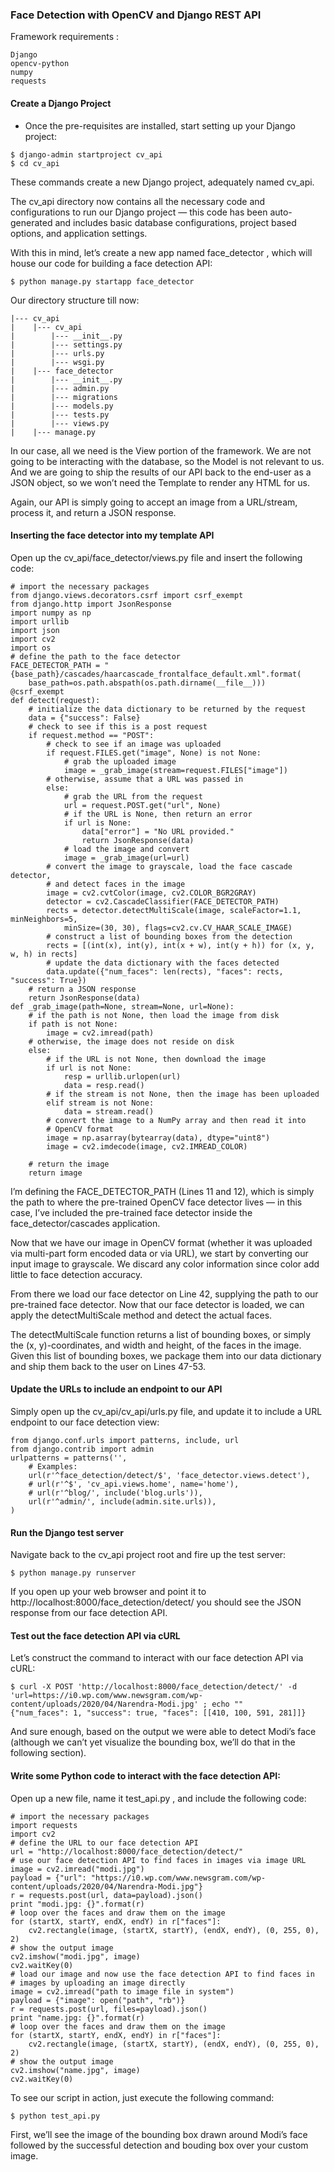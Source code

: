 


### Face Detection with OpenCV and Django REST API

Framework requirements : 
```
Django
opencv-python
numpy
requests
```

#### Create a Django Project

* Once the pre-requisites are installed, start setting up your Django project:

```
$ django-admin startproject cv_api
$ cd cv_api
```

These commands create a new Django project, adequately named cv_api.

The cv_api directory now contains all the necessary code and configurations to run our Django project — this code has been auto-generated and includes basic database configurations, project based options, and application settings.

With this in mind, let’s create a new app named face_detector , which will house our code for building a face detection API:

```
$ python manage.py startapp face_detector
```

Our directory structure till now:

```
|--- cv_api
|    |--- cv_api
|        |--- __init__.py
|        |--- settings.py
|        |--- urls.py
|        |--- wsgi.py
|    |--- face_detector
|        |--- __init__.py
|        |--- admin.py
|        |--- migrations
|        |--- models.py
|        |--- tests.py
|        |--- views.py
|    |--- manage.py
```

In our case, all we need is the View portion of the framework. We are not going to be interacting with the database, so the Model is not relevant to us. And we are going to ship the results of our API back to the end-user as a JSON object, so we won’t need the Template to render any HTML for us.

Again, our API is simply going to accept an image from a URL/stream, process it, and return a JSON response.

#### Inserting the face detector into my template API

Open up the cv_api/face_detector/views.py file and insert the following code:

```
# import the necessary packages
from django.views.decorators.csrf import csrf_exempt
from django.http import JsonResponse
import numpy as np
import urllib
import json
import cv2
import os
# define the path to the face detector
FACE_DETECTOR_PATH = "{base_path}/cascades/haarcascade_frontalface_default.xml".format(
	base_path=os.path.abspath(os.path.dirname(__file__)))
@csrf_exempt
def detect(request):
	# initialize the data dictionary to be returned by the request
	data = {"success": False}
	# check to see if this is a post request
	if request.method == "POST":
		# check to see if an image was uploaded
		if request.FILES.get("image", None) is not None:
			# grab the uploaded image
			image = _grab_image(stream=request.FILES["image"])
		# otherwise, assume that a URL was passed in
		else:
			# grab the URL from the request
			url = request.POST.get("url", None)
			# if the URL is None, then return an error
			if url is None:
				data["error"] = "No URL provided."
				return JsonResponse(data)
			# load the image and convert
			image = _grab_image(url=url)
		# convert the image to grayscale, load the face cascade detector,
		# and detect faces in the image
		image = cv2.cvtColor(image, cv2.COLOR_BGR2GRAY)
		detector = cv2.CascadeClassifier(FACE_DETECTOR_PATH)
		rects = detector.detectMultiScale(image, scaleFactor=1.1, minNeighbors=5,
			minSize=(30, 30), flags=cv2.cv.CV_HAAR_SCALE_IMAGE)
		# construct a list of bounding boxes from the detection
		rects = [(int(x), int(y), int(x + w), int(y + h)) for (x, y, w, h) in rects]
		# update the data dictionary with the faces detected
		data.update({"num_faces": len(rects), "faces": rects, "success": True})
	# return a JSON response
	return JsonResponse(data)
def _grab_image(path=None, stream=None, url=None):
	# if the path is not None, then load the image from disk
	if path is not None:
		image = cv2.imread(path)
	# otherwise, the image does not reside on disk
	else:	
		# if the URL is not None, then download the image
		if url is not None:
			resp = urllib.urlopen(url)
			data = resp.read()
		# if the stream is not None, then the image has been uploaded
		elif stream is not None:
			data = stream.read()
		# convert the image to a NumPy array and then read it into
		# OpenCV format
		image = np.asarray(bytearray(data), dtype="uint8")
		image = cv2.imdecode(image, cv2.IMREAD_COLOR)
 
	# return the image
	return image
```

I’m defining the FACE_DETECTOR_PATH (Lines 11 and 12), which is simply the path to where the pre-trained OpenCV face detector lives — in this case, I’ve included the pre-trained face detector inside the face_detector/cascades application.

Now that we have our image in OpenCV format (whether it was uploaded via multi-part form encoded data or via URL), we start by converting our input image to grayscale. We discard any color information since color add little to face detection accuracy.

From there we load our face detector on Line 42, supplying the path to our pre-trained face detector. Now that our face detector is loaded, we can apply the detectMultiScale method and detect the actual faces.

The detectMultiScale function returns a list of bounding boxes, or simply the (x, y)-coordinates, and width and height, of the faces in the image. Given this list of bounding boxes, we package them into our data dictionary and ship them back to the user on Lines 47-53.

#### Update the URLs to include an endpoint to our API

Simply open up the cv_api/cv_api/urls.py file, and update it to include a URL endpoint to our face detection view:

```
from django.conf.urls import patterns, include, url
from django.contrib import admin
urlpatterns = patterns('',
    # Examples:
    url(r'^face_detection/detect/$', 'face_detector.views.detect'),
    # url(r'^$', 'cv_api.views.home', name='home'),
    # url(r'^blog/', include('blog.urls')),
    url(r'^admin/', include(admin.site.urls)),
)
```

#### Run the Django test server

Navigate back to the cv_api project root and fire up the test server:

```
$ python manage.py runserver
```

If you open up your web browser and point it to http://localhost:8000/face_detection/detect/ you should see the JSON response from our face detection API.

#### Test out the face detection API via cURL

Let’s construct the command to interact with our face detection API via cURL:

```
$ curl -X POST 'http://localhost:8000/face_detection/detect/' -d 'url=https://i0.wp.com/www.newsgram.com/wp-content/uploads/2020/04/Narendra-Modi.jpg' ; echo ""
{"num_faces": 1, "success": true, "faces": [[410, 100, 591, 281]]}
```

And sure enough, based on the output we were able to detect Modi’s face (although we can’t yet visualize the bounding box, we’ll do that in the following section).

#### Write some Python code to interact with the face detection API:

Open up a new file, name it test_api.py , and include the following code:

```
# import the necessary packages
import requests
import cv2
# define the URL to our face detection API
url = "http://localhost:8000/face_detection/detect/"
# use our face detection API to find faces in images via image URL
image = cv2.imread("modi.jpg")
payload = {"url": "https://i0.wp.com/www.newsgram.com/wp-content/uploads/2020/04/Narendra-Modi.jpg"}
r = requests.post(url, data=payload).json()
print "modi.jpg: {}".format(r)
# loop over the faces and draw them on the image
for (startX, startY, endX, endY) in r["faces"]:
	cv2.rectangle(image, (startX, startY), (endX, endY), (0, 255, 0), 2)
# show the output image
cv2.imshow("modi.jpg", image)
cv2.waitKey(0)
# load our image and now use the face detection API to find faces in
# images by uploading an image directly
image = cv2.imread("path to image file in system")
payload = {"image": open("path", "rb")}
r = requests.post(url, files=payload).json()
print "name.jpg: {}".format(r)
# loop over the faces and draw them on the image
for (startX, startY, endX, endY) in r["faces"]:
	cv2.rectangle(image, (startX, startY), (endX, endY), (0, 255, 0), 2)
# show the output image
cv2.imshow("name.jpg", image)
cv2.waitKey(0)
```

To see our script in action, just execute the following command:

```
$ python test_api.py
```

First, we’ll see the image of the bounding box drawn around Modi’s face followed by the successful detection and bouding box over your custom image.